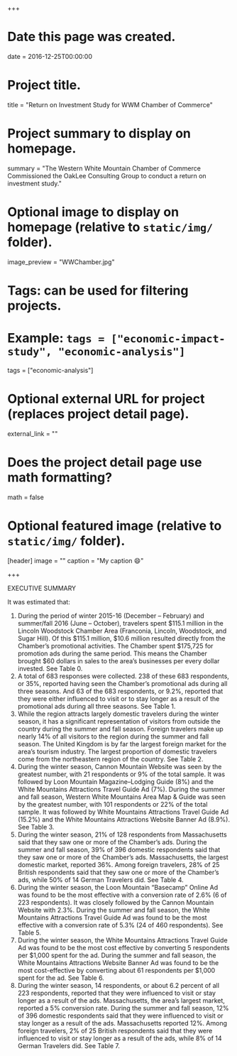 +++
# Date this page was created.
date = 2016-12-25T00:00:00

# Project title.
title = "Return on Investment Study for WWM Chamber of Commerce"

# Project summary to display on homepage.
summary = "The Western White Mountain Chamber of Commerce Commissioned the OakLee Consulting Group to conduct a return on investment study."

# Optional image to display on homepage (relative to `static/img/` folder).
image_preview = "WWChamber.jpg"

# Tags: can be used for filtering projects.
# Example: `tags = ["economic-impact-study", "economic-analysis"]`
tags = ["economic-analysis"]

# Optional external URL for project (replaces project detail page).
external_link = ""

# Does the project detail page use math formatting?
math = false

# Optional featured image (relative to `static/img/` folder).
[header]
image = ""
caption = "My caption :smile:"

+++

EXECUTIVE SUMMARY

It was estimated that:

1. During the period of winter 2015-16 (December – February) and summer/fall 2016 (June – October), travelers spent $115.1 million in the Lincoln Woodstock Chamber Area (Franconia, Lincoln, Woodstock, and Sugar Hill). Of this $115.1 million, $10.6 million resulted directly from the Chamber’s promotional activities. The Chamber spent $175,725 for promotion ads during the same period. This means the Chamber brought $60 dollars in sales to the area’s businesses per every dollar invested. See Table 0.
2. A total of 683 responses were collected. 238 of these 683 respondents, or 35%, reported having seen the Chamber’s promotional ads during all three seasons. And 63 of the 683 respondents, or 9.2%, reported that they were either influenced to visit or to stay longer as a result of the promotional ads during all three seasons. See Table 1.
3. While the region attracts largely domestic travelers during the winter season, it has a significant representation of visitors from outside the country during the summer and fall season. Foreign travelers make up nearly 14% of all visitors to the region during the summer and fall season. The United Kingdom is by far the largest foreign market for the area’s tourism industry. The largest proportion of domestic travelers come from the northeastern region of the country. See Table 2.
4. During the winter season, Cannon Mountain Website was seen by the greatest number, with 21 respondents or 9% of the total sample. It was followed by Loon Mountain Magazine–Lodging Guide (8%) and the White Mountains Attractions Travel Guide Ad (7%). During the summer and fall season, Western White Mountains Area Map & Guide was seen by the greatest number, with 101 respondents or 22% of the total sample. It was followed by White Mountains Attractions Travel Guide Ad (15.2%) and the White Mountains Attractions Website Banner Ad (8.9%). See Table 3.
5. During the winter season, 21% of 128 respondents from Massachusetts said that they saw one or more of the Chamber’s ads. During the summer and fall season, 39% of 396 domestic respondents said that they saw one or more of the Chamber’s ads. Massachusetts, the largest domestic market, reported 36%. Among foreign travelers, 28% of 25 British respondents said that they saw one or more of the Chamber’s ads, while 50% of 14 German Travelers did. See Table 4. 
6. During the winter season, the Loon Mountain “Basecamp” Online Ad was found to be the most effective with a conversion rate of 2.6% (6 of 223 respondents). It was closely followed by the Cannon Mountain Website with 2.3%. During the summer and fall season, the White Mountains Attractions Travel Guide Ad was found to be the most effective with a conversion rate of 5.3% (24 of 460 respondents). See Table 5. 
7. During the winter season, the White Mountains Attractions Travel Guide Ad was found to be the most cost effective by converting 5 respondents per $1,000 spent for the ad. During the summer and fall season, the White Mountains Attractions Website Banner Ad was found to be the most cost-effective by converting about 61 respondents per $1,000 spent for the ad. See Table 6.
8. During the winter season, 14 respondents, or about 6.2 percent of all 223 respondents, reported that they were influenced to visit or stay longer as a result of the ads. Massachusetts, the area’s largest market, reported a 5% conversion rate. During the summer and fall season, 12% of 396 domestic respondents said that they were influenced to visit or stay longer as a result of the ads. Massachusetts reported 12%. Among foreign travelers, 2% of 25 British respondents said that they were influenced to visit or stay longer as a result of the ads, while 8% of 14 German Travelers did. See Table 7.
